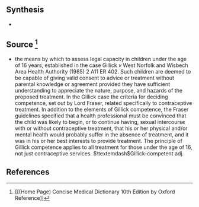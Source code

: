 ## Synthesis
- 
## Source [^1]
- the means by which to assess legal capacity in children under the age of 16 years, established in the case Gillick $v$ West Norfolk and Wisbech Area Health Authority (1985) 2 A11 ER 402. Such children are deemed to be capable of giving valid consent to advice or treatment without parental knowledge or agreement provided they have sufficient understanding to appreciate the nature, purpose, and hazards of the proposed treatment. In the Gillick case the criteria for deciding competence, set out by Lord Fraser, related specifically to contraceptive treatment. In addition to the elements of Gillick competence, the Fraser guidelines specified that a health professional must be convinced that the child was likely to begin, or to continue having, sexual intercourse with or without contraceptive treatment, that his or her physical and/or mental health would probably suffer in the absence of treatment, and it was in his or her best interests to provide treatment. The principle of Gillick competence applies to all treatment for those under the age of 16, not just contraceptive services. $\textemdash$Gillick-competent adj.
## References

[^1]: [[(Home Page) Concise Medical Dictionary 10th Edition by Oxford Reference]]